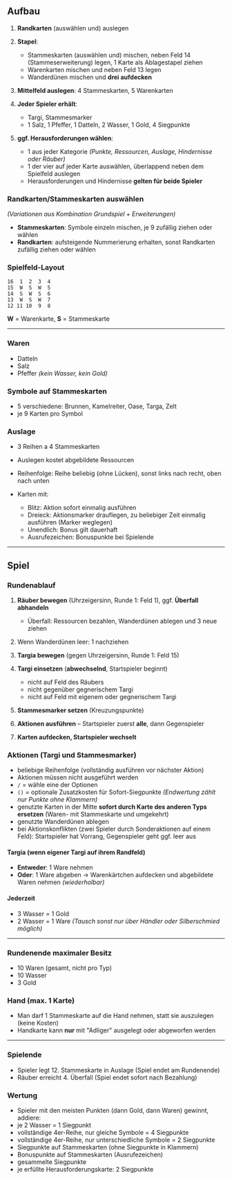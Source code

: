 ## Aufbau

1. **Randkarten** (auswählen und) auslegen
2. **Stapel**:

   - Stammeskarten (auswählen und) mischen, neben Feld 14 (Stammeserweiterung) legen, 1 Karte als Ablagestapel ziehen
   - Warenkarten mischen und neben Feld 13 legen
   - Wanderdünen mischen und **drei aufdecken**
3. **Mittelfeld auslegen**: 4 Stammeskarten, 5 Warenkarten
4. **Jeder Spieler erhält**:

   - Targi, Stammesmarker
   - 1 Salz, 1 Pfeffer, 1 Datteln, 2 Wasser, 1 Gold, 4 Siegpunkte
5. **ggf. Herausforderungen wählen**:

   - 1 aus jeder Kategorie *(Punkte, Ressourcen, Auslage, Hindernisse oder Räuber)*
   - 1 der vier auf jeder Karte auswählen, überlappend neben dem Spielfeld auslegen
   - Herausforderungen und Hindernisse **gelten für beide Spieler**

### Randkarten/Stammeskarten auswählen

*(Variationen aus Kombination Grundspiel + Erweiterungen)*

- **Stammeskarten**: Symbole einzeln mischen, je 9 zufällig ziehen oder wählen
- **Randkarten**: aufsteigende Nummerierung erhalten, sonst Randkarten zufällig ziehen oder wählen

### Spielfeld-Layout

```
16  1  2  3  4
15  W  S  W  5
14  S  W  S  6
13  W  S  W  7
12 11 10  9  8
```

**W** = Warenkarte, **S** = Stammeskarte

---

### Waren

- Datteln
- Salz
- Pfeffer
*(kein Wasser, kein Gold)*

### Symbole auf Stammeskarten

- 5 verschiedene: Brunnen, Kamelreiter, Oase, Targa, Zelt
- je 9 Karten pro Symbol

### Auslage

- 3 Reihen a 4 Stammeskarten
- Auslegen kostet abgebildete Ressourcen
- Reihenfolge: Reihe beliebig (ohne Lücken), sonst links nach recht, oben nach unten
- Karten mit:

   - Blitz: Aktion sofort einmalig ausführen
   - Dreieck: Aktionsmarker drauflegen, zu beliebiger Zeit einmalig ausführen (Marker weglegen)
   - Unendlich: Bonus gilt dauerhaft
   - Ausrufezeichen: Bonuspunkte bei Spielende

---

## Spiel

### Rundenablauf

1. **Räuber bewegen** (Uhrzeigersinn, Runde 1: Feld 1), ggf. **Überfall abhandeln**

   - Überfall: Ressourcen bezahlen, Wanderdünen ablegen und 3 neue ziehen
2. Wenn Wanderdünen leer: 1 nachziehen
3. **Targia bewegen** (gegen Uhrzeigersinn, Runde 1: Feld 15)
4. **Targi einsetzen** (**abwechselnd**, Startspieler beginnt)

   - nicht auf Feld des Räubers
   - nicht gegenüber gegnerischem Targi
   - nicht auf Feld mit eigenem oder gegnerischem Targi
5. **Stammesmarker setzen** (Kreuzungspunkte)
6. **Aktionen ausführen** – Startspieler zuerst **alle**, dann Gegenspieler
7. **Karten aufdecken, Startspieler wechselt**

### Aktionen (Targi und Stammesmarker)

- beliebige Reihenfolge (vollständig ausführen vor nächster Aktion)
- Aktionen müssen nicht ausgeführt werden
- `/` = wähle eine der Optionen
- `()` = optionale Zusatzkosten für Sofort-Siegpunkte *(Endwertung zählt nur Punkte ohne Klammern)*
- genutzte Karten in der Mitte **sofort durch Karte des anderen Typs ersetzen** (Waren- mit Stammeskarte und umgekehrt)
- genutzte Wanderdünen ablegen
- bei Aktionskonflikten (zwei Spieler durch Sonderaktionen auf einem Feld): Startspieler hat Vorrang, Gegenspieler geht ggf. leer aus

#### Targia (wenn eigener Targi auf ihrem Randfeld)

- **Entweder**: 1 Ware nehmen
- **Oder**: 1 Ware abgeben → Warenkärtchen aufdecken und abgebildete Waren nehmen *(wiederholbar)*

#### Jederzeit

- 3 Wasser = 1 Gold
- 2 Wasser = 1 Ware
*(Tausch sonst nur über Händler oder Silberschmied möglich)*

---

### Rundenende maximaler Besitz

- 10 Waren (gesamt, nicht pro Typ)
- 10 Wasser
- 3 Gold

### Hand (max. 1 Karte)

- Man darf 1 Stammeskarte auf die Hand nehmen, statt sie auszulegen (keine Kosten)
- Handkarte kann **nur** mit "Adliger" ausgelegt oder abgeworfen werden

---

### Spielende

- Spieler legt 12. Stammeskarte in Auslage (Spiel endet am Rundenende)
- Räuber erreicht 4. Überfall (Spiel endet sofort nach Bezahlung)

### Wertung

- Spieler mit den meisten Punkten (dann Gold, dann Waren) gewinnt, addiere:
- je 2 Wasser = 1 Siegpunkt
- vollständige 4er-Reihe, nur gleiche Symbole = 4 Siegpunkte
- vollständige 4er-Reihe, nur unterschiedliche Symbole = 2 Siegpunkte
- Siegpunkte auf Stammeskarten (ohne Siegpunkte in Klammern)
- Bonuspunkte auf Stammeskarten (Ausrufezeichen)
- gesammelte Siegpunkte
- je erfüllte Herausforderungskarte: 2 Siegpunkte
